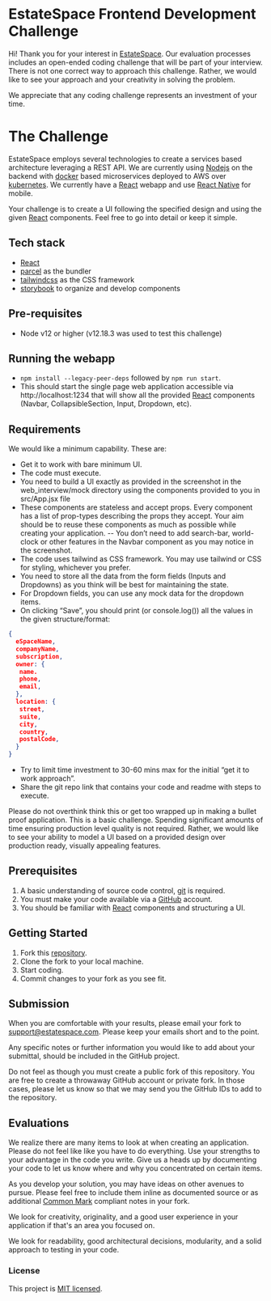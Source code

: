 # EstateSpace Frontend Development Challenge

Hi! Thank you for your interest in [EstateSpace][g3website]. Our evaluation processes includes an open-ended coding challenge that will be part of your interview. There is not one correct way to approach this challenge. Rather, we would like to see your approach and your creativity in solving the problem.

We appreciate that any coding challenge represents an investment of your time.

# The Challenge
EstateSpace employs several technologies to create a services based architecture leveraging a REST API. We are currently using
[Nodejs][nodejs] on the backend with [docker][docker] based microservices deployed to AWS over [kubernetes][kubernetes].  We currently
have a [React][react] webapp and use [React Native][reactnative] for mobile.

Your challenge is to create a UI following the specified design and using the given [React][react] components.
Feel free to go into detail or keep it simple.

## Tech stack

- [React](https://reactjs.org/)
- [parcel](https://parceljs.org/) as the bundler
- [tailwindcss](https://tailwindcss.com/) as the CSS framework
- [storybook](https://storybook.js.org/) to organize and develop components

## Pre-requisites
- Node v12 or higher (v12.18.3 was used to test this challenge)

## Running the webapp
- `npm install --legacy-peer-deps` followed by `npm run start`.
- This should start the single page web application accessible via http://localhost:1234 that will show all the provided
[React][react] components (Navbar, CollapsibleSection, Input, Dropdown, etc).

## Requirements
We would like a minimum capability. These are:
- Get it to work with bare minimum UI. 
- The code must execute. 
- You need to build a UI exactly as provided in the screenshot in the web_interview/mock directory using the components provided to you  in src/App.jsx file
- These components are stateless and accept props. Every component has a list of prop-types describing the props they accept. Your aim should be to reuse these components as much as possible while creating your application.
-- You don’t need to add search-bar, world-clock or other features in the Navbar component as you may notice in the screenshot.
- The code uses tailwind as CSS framework. You may use tailwind or CSS for styling, whichever you prefer.
- You need to store all the data from the form fields (Inputs and Dropdowns) as you think will be best for maintaining the state.
- For Dropdown fields, you can use any mock data for the dropdown items.
- On clicking “Save”, you should print (or console.log()) all the values in the given structure/format:
```json
{
  eSpaceName,
  companyName,
  subscription,
  owner: {
   name.
   phone,
   email,
  },
  location: {
   street,
   suite,
   city,
   country,
   postalCode,
  }
}
```
- Try to limit time investment to 30-60 mins max for the initial “get it to work approach”. 
- Share the git repo link that contains your code and readme with steps to execute.


Please do not overthink think this or get too wrapped up in making a bullet proof application. This is a basic
challenge. Spending significant amounts of time ensuring production level quality is not required. Rather,
we would like to see your ability to model a UI based on a provided design over production ready, visually
appealing features.

## Prerequisites
1. A basic understanding of source code control, [git][git-scm] is required.
2. You must make your code available via a [GitHub][github] account.
3. You should be familiar with [React][react] components and structuring a UI.

## Getting Started
1. Fork this [repository][repository].
1. Clone the fork to your local machine.
1. Start coding.
1. Commit changes to your fork as you see fit.

## Submission

When you are comfortable with your results, please email your fork to
[support@estatespace.com](mailto:support@estatespace.com). Please keep your emails short and to the point.

Any specific notes or further information you would like to add about your submittal, should be included in the GitHub project.

Do not feel as though you must create a public fork of this repository. You are free to create a throwaway GitHub account or private fork.
In those cases, please let us know so that we may send you the GitHub IDs to add to the repository.

## Evaluations

We realize there are many items to look at when creating an application.
Please do not feel like like you have to do everything.
Use your strengths to your advantage in the code you write.
Give us a heads up by documenting your code to let us know where and why you concentrated on certain items.

As you develop your solution, you may have ideas on other avenues to pursue.
Please feel free to include them inline as documented source or as additional [Common Mark][commonmark] compliant notes in your fork.

We look for creativity, originality, and a good user experience in your application if that's an area you focused on.

We look for readability, good architectural decisions, modularity, and a solid approach to testing in your code.

### License
This project is [MIT licensed][mitlicense].

[g3website]:https://estatespace.com/
[git-scm]:https://git-scm.com/
[github]:https://github.com/
[nodejs]:https://nodejs.org/en/
[TDD]:https://en.wikipedia.org/wiki/Test-driven_development
[ES6]:http://www.ecma-international.org/ecma-262/6.0/
[eslint]:https://eslint.org/
[airbnb-eslint]:https://www.npmjs.com/package/eslint-config-airbnb
[mocha]:https://mochajs.org/
[repository]:https://github.com/GriffinGroupGlobal/web_interview
[mitlicense]:https://en.wikipedia.org/wiki/MIT_License
[commonmark]:https://spec.commonmark.org/]
[docker]:https://www.docker.com/
[kubernetes]:https://kubernetes.io/
[react]:https://reactjs.org/
[reactnative]:https://reactnative.dev/
